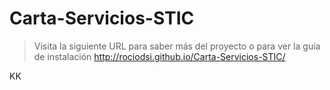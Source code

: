 # Carta-Servicios-STIC
> Visita la siguiente URL para saber más del proyecto o para ver la guía de instalación
>     http://rociodsi.github.io/Carta-Servicios-STIC/


KK
